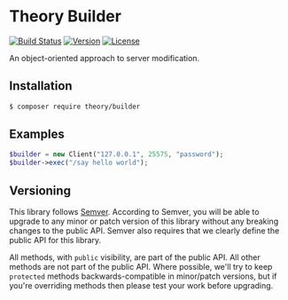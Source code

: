 # Theory Builder

[![Build Status](http://img.shields.io/travis/theorymc/builder.svg?style=flat-square)](https://travis-ci.org/theorymc/builder)
[![Version](http://img.shields.io/packagist/v/theory/builder.svg?style=flat-square)](https://packagist.org/packages/theory/theory-builder)
[![License](http://img.shields.io/packagist/l/theory/builder.svg?style=flat-square)](license.md)

An object-oriented approach to server modification.

## Installation

```sh
$ composer require theory/builder
```

## Examples

```php
$builder = new Client("127.0.0.1", 25575, "password");
$builder->exec("/say hello world");
```

## Versioning

This library follows [Semver](http://semver.org). According to Semver, you will be able to upgrade to any minor or patch version of this library without any breaking changes to the public API. Semver also requires that we clearly define the public API for this library.

All methods, with `public` visibility, are part of the public API. All other methods are not part of the public API. Where possible, we'll try to keep `protected` methods backwards-compatible in minor/patch versions, but if you're overriding methods then please test your work before upgrading.
